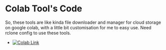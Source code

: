 

# Colab Tool's Code
So, these tools are like kinda file downloader and manager for cloud storage on google colab, with a little bit customisation for me to easy use. Need rclone config to use these tools.
* <a href="https://colab.research.google.com/github/ImPeekaboo/mytools/blob/main/peeklab.ipynb">
    <img src="https://colab.research.google.com/assets/colab-badge.svg" alt="Colab Link"/>
  </a>

